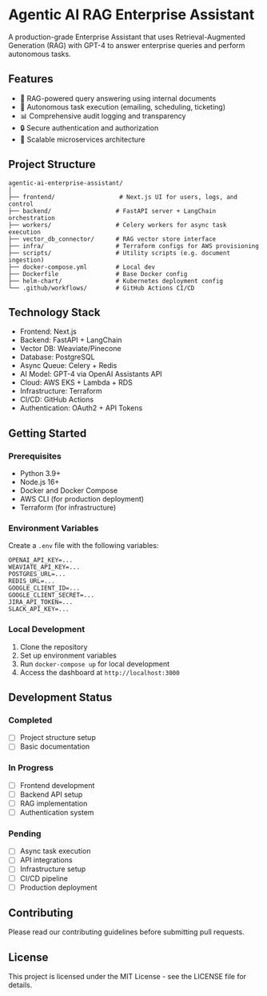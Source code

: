 # Agentic AI RAG Enterprise Assistant

A production-grade Enterprise Assistant that uses Retrieval-Augmented Generation (RAG) with GPT-4 to answer enterprise queries and perform autonomous tasks.

## Features

- 🤖 RAG-powered query answering using internal documents
- 📧 Autonomous task execution (emailing, scheduling, ticketing)
- 📊 Comprehensive audit logging and transparency
- 🔒 Secure authentication and authorization
- 🚀 Scalable microservices architecture

## Project Structure

```
agentic-ai-enterprise-assistant/
│
├── frontend/                  # Next.js UI for users, logs, and control
├── backend/                  # FastAPI server + LangChain orchestration
├── workers/                  # Celery workers for async task execution
├── vector_db_connector/      # RAG vector store interface
├── infra/                    # Terraform configs for AWS provisioning
├── scripts/                  # Utility scripts (e.g. document ingestion)
├── docker-compose.yml        # Local dev
├── Dockerfile                # Base Docker config
├── helm-chart/               # Kubernetes deployment config
└── .github/workflows/        # GitHub Actions CI/CD
```

## Technology Stack

- Frontend: Next.js
- Backend: FastAPI + LangChain
- Vector DB: Weaviate/Pinecone
- Database: PostgreSQL
- Async Queue: Celery + Redis
- AI Model: GPT-4 via OpenAI Assistants API
- Cloud: AWS EKS + Lambda + RDS
- Infrastructure: Terraform
- CI/CD: GitHub Actions
- Authentication: OAuth2 + API Tokens

## Getting Started

### Prerequisites

- Python 3.9+
- Node.js 16+
- Docker and Docker Compose
- AWS CLI (for production deployment)
- Terraform (for infrastructure)

### Environment Variables

Create a `.env` file with the following variables:

```env
OPENAI_API_KEY=...
WEAVIATE_API_KEY=...
POSTGRES_URL=...
REDIS_URL=...
GOOGLE_CLIENT_ID=...
GOOGLE_CLIENT_SECRET=...
JIRA_API_TOKEN=...
SLACK_API_KEY=...
```

### Local Development

1. Clone the repository
2. Set up environment variables
3. Run `docker-compose up` for local development
4. Access the dashboard at `http://localhost:3000`

## Development Status

### Completed
- [ ] Project structure setup
- [ ] Basic documentation

### In Progress
- [ ] Frontend development
- [ ] Backend API setup
- [ ] RAG implementation
- [ ] Authentication system

### Pending
- [ ] Async task execution
- [ ] API integrations
- [ ] Infrastructure setup
- [ ] CI/CD pipeline
- [ ] Production deployment

## Contributing

Please read our contributing guidelines before submitting pull requests.

## License

This project is licensed under the MIT License - see the LICENSE file for details. 
